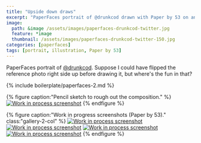 ```yaml
---
title: "Upside down draws"
excerpt: "PaperFaces portrait of @drunkcod drawn with Paper by 53 on an iPad."
image: 
  path: &image /assets/images/paperfaces-drunkcod-twitter.jpg 
  feature: *image
  thumbnail: /assets/images/paperfaces-drunkcod-twitter-150.jpg
categories: [paperfaces]
tags: [portrait, illustration, Paper by 53]
---
```


PaperFaces portrait of [@drunkcod](https://twitter.com/drunkcod). Suppose I could have flipped the reference photo right side up before drawing it, but where's the fun in that?

{% include boilerplate/paperfaces-2.md %}

{% figure caption:"Pencil sketch to rough out the composition." %}
[![Work in process screenshot](/assets/images/paperfaces-drunkcod-process-1-750.jpg)](/assets/images/paperfaces-drunkcod-process-1-lg.jpg)
{% endfigure %}

{% figure caption:"Work in progress screenshots (Paper by 53)." class:"gallery-2-col" %}
[![Work in process screenshot](/assets/images/paperfaces-drunkcod-process-2-600.jpg)](/assets/images/paperfaces-drunkcod-process-2-lg.jpg)
[![Work in process screenshot](/assets/images/paperfaces-drunkcod-process-3-600.jpg)](/assets/images/paperfaces-drunkcod-process-3-lg.jpg)
[![Work in process screenshot](/assets/images/paperfaces-drunkcod-process-4-600.jpg)](/assets/images/paperfaces-drunkcod-process-4-lg.jpg)
[![Work in process screenshot](/assets/images/paperfaces-drunkcod-process-5-600.jpg)](/assets/images/paperfaces-drunkcod-process-5-lg.jpg)
{% endfigure %}
